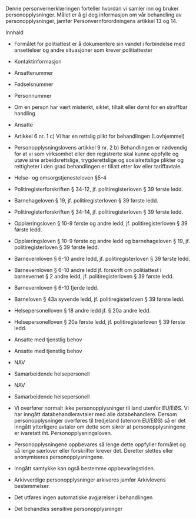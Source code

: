 <!-- title: Politiattest -->


  

Denne personvernerklæringen forteller hvordan vi samler inn og bruker personopplysninger. Målet er å gi deg informasjon om vår behandling av personopplysninger, jamfør Personvernforordningens artikkel 13 og 14.

  

Innhald

*   Formålet for politiattest er å dokumentere sin vandel i forbindelse med ansettelser og andre situasjoner som krever politiattester  
    
*   Kontaktinformasjon  
    
*   Ansattenummer  
    
*   Fødselsnummer  
    
*   Personnummer  
    
*   Om en person har vært mistenkt, siktet, tiltalt eller dømt for en straffbar handling  
    
*   Ansatte  
    
*   Artikkel 6 nr. 1 c) Vi har en rettslig plikt for behandlingen (Lovhjemmel)  
    
*   Personopplysningslovens artikkel 9 nr. 2 b) Behandlingen er nødvendig for at vi som virksomhet eller den registrerte skal kunne oppfylle og utøve sine arbeidsrettslige, trygderettslige og sosialrettslige plikter og rettigheter i den grad behandlingen er tillatt etter lov eller tariffavtale.  
    
*   Helse- og omsorgstjenesteloven §5-4  
    
*   Politiregisterforskriften § 34-12, jf. politiregisterloven § 39 første ledd.  
    
*   Barnehageloven § 19, jf. politiregisterloven § 39 første ledd.  
    
*   Politiregisterforskriften § 34-14, jf. politiregisterloven § 39 første ledd.  
    
*   Opplæringsloven § 10-9 første og andre ledd, jf. politiregisterloven § 39 første ledd.  
    
*   Opplæringsloven § 10-9 første og andre ledd og barnehageloven § 19, jf. politiregisterloven § 39 første ledd.  
    
*   Barnevernloven § 6-10 andre ledd, jf. politiregisterloven § 39 første ledd.  
    
*   Barnevernloven § 6-10 andre ledd jf. forskrift om politiattest i barnevernet § 2 andre ledd, jf. politiregisterloven § 39 første ledd.  
    
*   Barnevernloven § 6-10 fjerde ledd.  
    
*   Barneloven § 43a syvende ledd, jf. politiregisterloven § 39 første ledd.  
    
*   Helsepersonelloven § 18 andre ledd jf. § 20a andre ledd.  
    
*   Helsepersonelloven § 20a første ledd, jf. politiregisterloven § 39 første ledd.  
    
*   Ansatte med tjenstlig behov  
    
*   Ansatte med tjenstlig behov  
    
*   NAV  
    
*   Samarbeidende helsepersonell  
    
*   NAV  
    
*   Samarbeidende helsepersonell  
    
*   Vi overfører normalt ikke personopplysninger til land utenfor EU/EØS. Vi har inngått databehandleravtaler med alle databehandlere. Dersom personopplysninger overføres til tredjeland (utenom EU/EØS) så er det inngått ytterligere avtaler om dette som sikrer at personopplysningene er ivaretatt iht. Personopplysningsloven.  
    
*   Personopplysningene oppbevares så lenge dette oppfyller formålet og så lenge særlover eller forskrifter krever det. Deretter slettes eller anonymiseres personopplysningene.  
    
*   Inngått samtykke kan også bestemme oppbevaringstiden.  
    
*   Arkivverdige personopplysninger arkiveres jamfør Arkivlovens bestemmelser.  
    
*   Det utføres ingen automatiske avgjørelser i behandlingen  
    
*   Det behandles sensitive personopplysninger